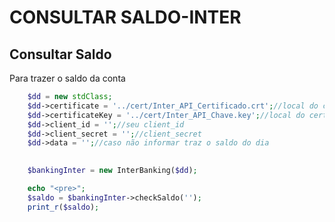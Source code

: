 # CONSULTAR SALDO-INTER

## Consultar Saldo
Para trazer o saldo da conta

```php
    $dd = new stdClass;
    $dd->certificate = '../cert/Inter_API_Certificado.crt';//local do certifiado crt
    $dd->certificateKey = '../cert/Inter_API_Chave.key';//local do certifiado key
    $dd->client_id = '';//seu client_id
    $dd->client_secret = '';//client_secret
    $dd->data = '';//caso não informar traz o saldo do dia

    
    $bankingInter = new InterBanking($dd);

    echo "<pre>";
    $saldo = $bankingInter->checkSaldo('');
    print_r($saldo);
```